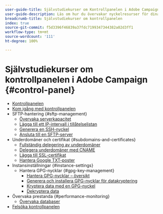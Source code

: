 ```yaml
---
user-guide-title: Självstudiekurser om Kontrollpanelen i Adobe Campaign
user-guide-description: Läs om hur du övervakar nyckelresurser för dina Adobe Campaign-instanser och utför administrativa uppgifter på Kontrollpanelen.
breadcrumb-title: Självstudiekurser om kontrollpanelen
index: true
source-git-commit: f5d3396f46839a37fdc7199347344382a02d3ff1
workflow-type: tm+mt
source-wordcount: '111'
ht-degree: 100%

---
```



# Självstudiekurser om kontrollpanelen i Adobe Campaign {#control-panel}

+ [Kontrollpanelen](/help/control-panel-tutorials/control-panel-overview.md)
+ [Kom igång med kontrollpanelen](/help/control-panel-tutorials/getting-started-with-the-control-panel.md)
+ SFTP-hantering {#sftp-management}
   + [Övervaka serverkapacitet](/help/control-panel-tutorials/sftp-management/monitoring-server-capacity.md)
   + [Lägga till ett IP-intervall i tillåtelselistan](/help/control-panel-tutorials/sftp-management/adding-ip-range-to-allow-list.md)
   + [Generera en SSH-nyckel](/help/control-panel-tutorials/sftp-management/generate-ssh-key.md)
   + [Ansluta till en SFTP-server](/help/control-panel-tutorials/sftp-management/connect-to-sftp-server.md)
+ Underdomäner och certifikat {#subdomains-and-certificates}
   + [Fullständig delegering av underdomäner](/help/control-panel-tutorials/subdomains-and-certificates/subdomain-delegation.md)
   + [Delegera underdomäner med CNAME](/help/control-panel-tutorials/subdomains-and-certificates/delegating-subdomains-using-cname.md)
   + [Lägga till SSL-certifikat](/help/control-panel-tutorials/subdomains-and-certificates/adding-ssl-certificates.md)
   + [Hantera Google TXT-poster](/help/control-panel-tutorials/subdomains-and-certificates/google-txt-record-management.md)
+ Instansinställningar {#instance-settings}
   + Hantera GPG-nycklar {#gpg-key-management}
      + [Hantera GPG-nycklar – översikt](/help/control-panel-tutorials/instance-settings/gpg-key-management/gpg-key-management-overview.md)
      + [Generera och installera GPG-nycklar för datakryptering](/help/control-panel-tutorials/instance-settings/gpg-key-management/generating-and-installing-gpg-keys-for-data-encryption.md)
      + [Kryptera data med en GPG-nyckel](/help/control-panel-tutorials/instance-settings/gpg-key-management/using-a-gpg-key-to-encrypt-data.md)
      + [Dekryptera data](/help/control-panel-tutorials/instance-settings/gpg-key-management/decrypting-data.md)
+ Övervaka prestanda {#performance-monitoring}
   + [Övervaka databaser](/help/control-panel-tutorials/performance-monitoring/monitoring-databases.md)
+ [Felsöka kontrollpanelen](/help/control-panel-tutorials/trouble-shooting.md)
